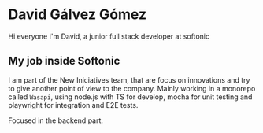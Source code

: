 # David Gálvez Gómez

Hi everyone I'm David, a junior full stack developer at softonic

## My job inside Softonic

I am part of the New Iniciatives team, that are focus on innovations and try to give another point of view to the company.
Mainly working in a monorepo called `Wasapi`, using node.js with TS for develop, mocha for unit testing and playwright for integration and E2E tests.

Focused in the backend part.